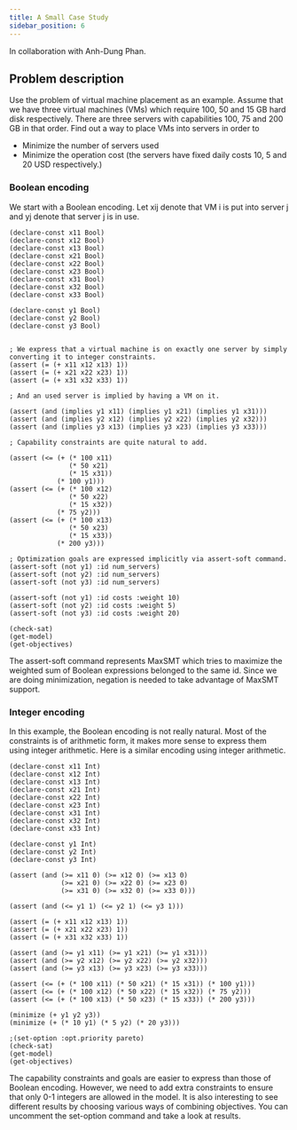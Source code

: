 ```yaml
---
title: A Small Case Study
sidebar_position: 6
---
```


In collaboration with Anh-Dung Phan.

## Problem description

Use the problem of virtual machine placement as an example. Assume that we have three virtual machines (VMs) which require 100, 50 and 15 GB hard disk respectively. There are three servers with capabilities 100, 75 and 200 GB in that order. Find out a way to place VMs into servers in order to
- Minimize the number of servers used
- Minimize the operation cost (the servers have fixed daily costs 10, 5 and 20 USD respectively.)

### Boolean encoding

We start with a Boolean encoding. Let xij denote that VM i is put into server j and yj denote that server j is in use.

```z3 
(declare-const x11 Bool)
(declare-const x12 Bool)
(declare-const x13 Bool)
(declare-const x21 Bool)
(declare-const x22 Bool)
(declare-const x23 Bool)
(declare-const x31 Bool)
(declare-const x32 Bool)
(declare-const x33 Bool)

(declare-const y1 Bool)
(declare-const y2 Bool)
(declare-const y3 Bool)


; We express that a virtual machine is on exactly one server by simply converting it to integer constraints.
(assert (= (+ x11 x12 x13) 1))
(assert (= (+ x21 x22 x23) 1))
(assert (= (+ x31 x32 x33) 1))

; And an used server is implied by having a VM on it.

(assert (and (implies y1 x11) (implies y1 x21) (implies y1 x31)))
(assert (and (implies y2 x12) (implies y2 x22) (implies y2 x32)))
(assert (and (implies y3 x13) (implies y3 x23) (implies y3 x33)))

; Capability constraints are quite natural to add.

(assert (<= (+ (* 100 x11) 
               (* 50 x21) 
               (* 15 x31)) 
            (* 100 y1)))
(assert (<= (+ (* 100 x12) 
               (* 50 x22) 
               (* 15 x32)) 
            (* 75 y2)))
(assert (<= (+ (* 100 x13) 
               (* 50 x23) 
               (* 15 x33)) 
            (* 200 y3)))

; Optimization goals are expressed implicitly via assert-soft command.
(assert-soft (not y1) :id num_servers)
(assert-soft (not y2) :id num_servers)
(assert-soft (not y3) :id num_servers)

(assert-soft (not y1) :id costs :weight 10)
(assert-soft (not y2) :id costs :weight 5)
(assert-soft (not y3) :id costs :weight 20)

(check-sat)
(get-model)
(get-objectives)
```

The assert-soft command represents MaxSMT which tries to maximize the weighted sum of Boolean expressions belonged to the same id. Since we are doing minimization, negation is needed to take advantage of MaxSMT support.


### Integer encoding

In this example, the Boolean encoding is not really natural. Most of the constraints is of arithmetic form, it makes more sense to express them using integer arithmetic. Here is a similar encoding using integer arithmetic.

```z3
(declare-const x11 Int)
(declare-const x12 Int)
(declare-const x13 Int)
(declare-const x21 Int)
(declare-const x22 Int)
(declare-const x23 Int)
(declare-const x31 Int)
(declare-const x32 Int)
(declare-const x33 Int)

(declare-const y1 Int)
(declare-const y2 Int)
(declare-const y3 Int)

(assert (and (>= x11 0) (>= x12 0) (>= x13 0) 
             (>= x21 0) (>= x22 0) (>= x23 0)
             (>= x31 0) (>= x32 0) (>= x33 0)))
             
(assert (and (<= y1 1) (<= y2 1) (<= y3 1)))

(assert (= (+ x11 x12 x13) 1))
(assert (= (+ x21 x22 x23) 1))
(assert (= (+ x31 x32 x33) 1))

(assert (and (>= y1 x11) (>= y1 x21) (>= y1 x31)))
(assert (and (>= y2 x12) (>= y2 x22) (>= y2 x32)))
(assert (and (>= y3 x13) (>= y3 x23) (>= y3 x33)))

(assert (<= (+ (* 100 x11) (* 50 x21) (* 15 x31)) (* 100 y1)))
(assert (<= (+ (* 100 x12) (* 50 x22) (* 15 x32)) (* 75 y2)))             
(assert (<= (+ (* 100 x13) (* 50 x23) (* 15 x33)) (* 200 y3)))

(minimize (+ y1 y2 y3))
(minimize (+ (* 10 y1) (* 5 y2) (* 20 y3)))

;(set-option :opt.priority pareto)
(check-sat)
(get-model)
(get-objectives)
```

The capability constraints and goals are easier to express than those of Boolean encoding. However, we need to add extra constraints to ensure that only 0-1 integers are allowed in the model. It is also interesting to see different results by choosing various ways of combining objectives. You can uncomment the set-option command and take a look at results.

